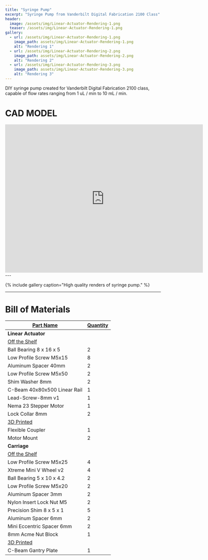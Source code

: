 ```yaml
---
title: "Syringe Pump"
excerpt: "Syringe Pump from Vanderbilt Digital Fabrication 2100 Class"
header:
  image: /assets/img/Linear-Actuator-Rendering-1.png
  teaser: /assets/img/Linear-Actuator-Rendering-1.png
gallery:
  - url: /assets/img/Linear-Actuator-Rendering-1.png
    image_path: assets/img/Linear-Actuator-Rendering-1.png
    alt: "Rendering 1"
  - url: /assets/img/Linear-Actuator-Rendering-2.png
    image_path: assets/img/Linear-Actuator-Rendering-2.png
    alt: "Rendering 2"
  - url: /assets/img/Linear-Actuator-Rendering-3.png
    image_path: assets/img/Linear-Actuator-Rendering-3.png
    alt: "Rendering 3"
---
```


DIY syringe pump created for Vanderbilt Digital Fabrication 2100 class, capable of flow rates ranging from 1 uL / min to 10 mL / min.

# CAD MODEL
<iframe src="https://vanderbilt643.autodesk360.com/shares/public/SH286ddQT78850c0d8a4dd1b2d391195116f?mode=embed" width="640" height="480" allowfullscreen="true" webkitallowfullscreen="true" mozallowfullscreen="true"  frameborder="0"></iframe>
---

{% include gallery caption="High quality renders of syringe pump." %}

---
# Bill of Materials

| <ins>**Part Name**</ins>                       | <ins>**Quantity**</ins> |
|------------------------------------|-------------|
|        **Linear Actuator**        |             |
| <ins>Off the Shelf</ins>           |             |
| Ball Bearing 8 x 16 x 5            | 2           |
| Low Profile Screw M5x15            | 8           |
| Aluminum Spacer 40mm               | 2           |
| Low Profile Screw M5x50            | 2           |
| Shim Washer 8mm                    | 2           |
| C-Beam 40x80x500 Linear Rail       | 1           |
| Lead-Screw-8mm v1                  | 1           |
| Nema 23 Stepper Motor              | 1           |
| Lock Collar 8mm                    | 2           |
| <ins>3D Printed</ins>              |             |
| Flexible Coupler                   | 1           |
| Motor Mount                        | 2           |
|         **Carriage**        |             |
| <ins>Off the Shelf</ins>           |             |
| Low Profile Screw M5x25            | 4           |
| Xtreme Mini V Wheel v2             | 4           |
| Ball Bearing 5 x 10 x 4.2          | 2           |
| Low Profile Screw M5x20            | 2           |
| Aluminum Spacer 3mm                | 2           |
| Nylon Insert Lock Nut M5           | 2           |
| Precision Shim 8 x 5 x 1           | 5           |
| Aluminum Spacer 6mm                | 2           |
| Mini Eccentric Spacer 6mm          | 2           |
| 8mm Acme Nut Block                 | 1           |
| <ins>3D Printed</ins>              |             |
| C-Beam Gantry Plate                | 1           |

